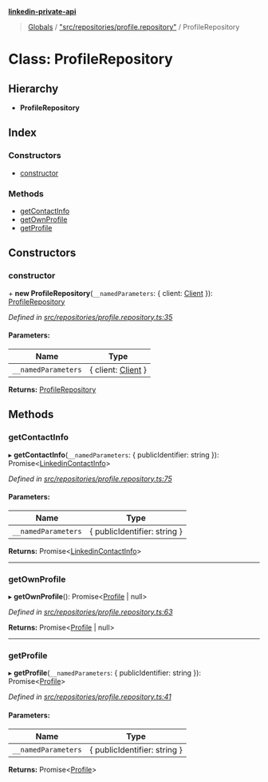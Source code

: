 **[linkedin-private-api](../README.md)**

> [Globals](../globals.md) / ["src/repositories/profile.repository"](../modules/_src_repositories_profile_repository_.md) / ProfileRepository

# Class: ProfileRepository

## Hierarchy

* **ProfileRepository**

## Index

### Constructors

* [constructor](_src_repositories_profile_repository_.profilerepository.md#constructor)

### Methods

* [getContactInfo](_src_repositories_profile_repository_.profilerepository.md#getcontactinfo)
* [getOwnProfile](_src_repositories_profile_repository_.profilerepository.md#getownprofile)
* [getProfile](_src_repositories_profile_repository_.profilerepository.md#getprofile)

## Constructors

### constructor

\+ **new ProfileRepository**(`__namedParameters`: { client: [Client](_src_core_client_.client.md)  }): [ProfileRepository](_src_repositories_profile_repository_.profilerepository.md)

*Defined in [src/repositories/profile.repository.ts:35](https://github.com/cosiall/linkedin-private-api/blob/7ebb094/src/repositories/profile.repository.ts#L35)*

#### Parameters:

Name | Type |
------ | ------ |
`__namedParameters` | { client: [Client](_src_core_client_.client.md)  } |

**Returns:** [ProfileRepository](_src_repositories_profile_repository_.profilerepository.md)

## Methods

### getContactInfo

▸ **getContactInfo**(`__namedParameters`: { publicIdentifier: string  }): Promise<[LinkedinContactInfo](../interfaces/_src_entities_linkedin_contact_info_response_entity_.linkedincontactinfo.md)\>

*Defined in [src/repositories/profile.repository.ts:75](https://github.com/cosiall/linkedin-private-api/blob/7ebb094/src/repositories/profile.repository.ts#L75)*

#### Parameters:

Name | Type |
------ | ------ |
`__namedParameters` | { publicIdentifier: string  } |

**Returns:** Promise<[LinkedinContactInfo](../interfaces/_src_entities_linkedin_contact_info_response_entity_.linkedincontactinfo.md)\>

___

### getOwnProfile

▸ **getOwnProfile**(): Promise<[Profile](../interfaces/_src_entities_profile_entity_.profile.md) \| null\>

*Defined in [src/repositories/profile.repository.ts:63](https://github.com/cosiall/linkedin-private-api/blob/7ebb094/src/repositories/profile.repository.ts#L63)*

**Returns:** Promise<[Profile](../interfaces/_src_entities_profile_entity_.profile.md) \| null\>

___

### getProfile

▸ **getProfile**(`__namedParameters`: { publicIdentifier: string  }): Promise<[Profile](../interfaces/_src_entities_profile_entity_.profile.md)\>

*Defined in [src/repositories/profile.repository.ts:41](https://github.com/cosiall/linkedin-private-api/blob/7ebb094/src/repositories/profile.repository.ts#L41)*

#### Parameters:

Name | Type |
------ | ------ |
`__namedParameters` | { publicIdentifier: string  } |

**Returns:** Promise<[Profile](../interfaces/_src_entities_profile_entity_.profile.md)\>
